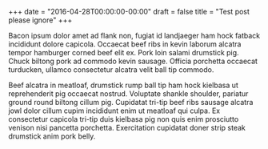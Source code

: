 +++
date = "2016-04-28T00:00:00-00:00"
draft = false
title = "Test post please ignore"
+++

Bacon ipsum dolor amet ad flank non, fugiat id landjaeger ham hock fatback incididunt dolore
capicola. Occaecat beef ribs in kevin laborum alcatra tempor hamburger corned beef elit ex.
Pork loin salami drumstick pig. Chuck biltong pork ad commodo kevin sausage. Officia porchetta
occaecat turducken, ullamco consectetur alcatra velit ball tip commodo.

Beef alcatra in meatloaf, drumstick rump ball tip ham hock kielbasa ut reprehenderit pig occaecat
nostrud. Voluptate shankle shoulder, pariatur ground round biltong cillum pig. Cupidatat tri-tip
beef ribs sausage alcatra jowl dolor cillum cupim incididunt enim ut meatloaf qui culpa. Ex
consectetur capicola tri-tip duis kielbasa pig non quis enim prosciutto venison nisi pancetta
porchetta. Exercitation cupidatat doner strip steak drumstick anim pork belly.
